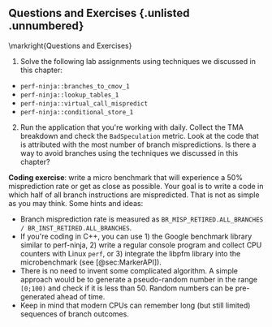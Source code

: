 ## Questions and Exercises {.unlisted .unnumbered}

\markright{Questions and Exercises}

1. Solve the following lab assignments using techniques we discussed in this chapter:
- `perf-ninja::branches_to_cmov_1`
- `perf-ninja::lookup_tables_1`
- `perf-ninja::virtual_call_mispredict`
- `perf-ninja::conditional_store_1`
2. Run the application that you're working with daily. Collect the TMA breakdown and check the `BadSpeculation` metric. Look at the code that is attributed with the most number of branch mispredictions. Is there a way to avoid branches using the techniques we discussed in this chapter?

**Coding exercise**: write a micro benchmark that will experience a 50% misprediction rate or get as close as possible. Your goal is to write a code in which half of all branch instructions are mispredicted. That is not as simple as you may think. Some hints and ideas:

* Branch misprediction rate is measured as `BR_MISP_RETIRED.ALL_BRANCHES / BR_INST_RETIRED.ALL_BRANCHES`.
* If you're coding in C++, you can use 1) the Google benchmark library similar to perf-ninja, 2) write a regular console program and collect CPU counters with Linux `perf`, or 3) integrate the libpfm library into the microbenchmark (see [@sec:MarkerAPI]).
* There is no need to invent some complicated algorithm. A simple approach would be to generate a pseudo-random number in the range `[0;100)` and check if it is less than 50. Random numbers can be pre-generated ahead of time.
* Keep in mind that modern CPUs can remember long (but still limited) sequences of branch outcomes.
